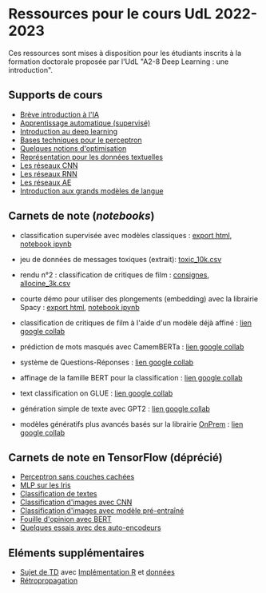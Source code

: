 # Ressources pour le cours UdL 2022-2023

Ces ressources sont mises à disposition pour les étudiants inscrits à la formation doctorale proposée par l'UdL "A2-8 Deep Learning : une introduction".

## Supports de cours

- [Brève introduction à l'IA](https://velcin.github.io/files/deep/intro-IA.pdf)
- [Apprentissage automatique (supervisé)](https://velcin.github.io/files/HN/machine-learning.pdf)
- [Introduction au deep learning](https://velcin.github.io/files/deep/intro_deep.pdf)
- [Bases techniques pour le perceptron](https://velcin.github.io/files/deep/ANN_VELCIN.pdf)
- [Quelques notions d'optimisation](https://velcin.github.io/files/deep/optim-mini.pdf)
- [Représentation pour les données textuelles](https://velcin.github.io/files/HN/representation-textes.pdf)
- [Les réseaux CNN](https://velcin.github.io/files/deep/CNN-short.pdf)
- [Les réseaux RNN](https://velcin.github.io/files/deep/RNN-short.pdf)
- [Les réseaux AE](https://velcin.github.io/files/deep/AE-short.pdf)
- [Introduction aux grands modèles de langue](https://velcin.github.io/files/HN/LLMs.pdf)

## Carnets de note (*notebooks*)

- classification supervisée avec modèles classiques : [export html](https://velcin.github.io/files/HN/TD2_M2_HN.html), [notebook ipynb](https://velcin.github.io/files/HN/TD2_M2_HN.ipynb)

- jeu de données de messages toxiques (extrait): [toxic_10k.csv](https://velcin.github.io/files/HN/data/toxic_10k.csv)

- rendu n°2 : classification de critiques de film : [consignes](https://velcin.github.io/files/HN/rendu2-squelette.html), [allocine_3k.csv](https://velcin.github.io/files/HN/data/allocine_3k.csv)

- courte démo pour utiliser des plongements (embedding) avec la librairie Spacy : [export html](https://velcin.github.io/files/HN/TD3_M2_HN.html), [notebook ipynb](https://velcin.github.io/files/HN/TD3_M2_HN.ipynb)

- classification de critiques de film à l'aide d'un modèle déjà affiné : [lien google collab](https://colab.research.google.com/drive/17wdal6LOhU47fVQGwqUWQxJMliQK72Nk?usp=sharing)

- prédiction de mots masqués avec CamemBERTa : [lien google collab](https://colab.research.google.com/drive/1_79HH-HL94ctMgjv56qngdBoyw0q3_1P?usp=sharing)

- système de Questions-Réponses : [lien google collab](https://colab.research.google.com/drive/18mogNkH6ou2eAxquN43hJKxgjRx2KbpN?usp=sharing)

- affinage de la famille BERT pour la classification : [lien google collab](https://colab.research.google.com/drive/1p1_Jv-KtyG4tpAyzhGlNYiNCOafakAEA?usp=sharing)

- text classification on GLUE : [lien google collab](https://colab.research.google.com/github/huggingface/notebooks/blob/main/examples/text_classification-tf.ipynb#scrollTo=TlqNaB8jIrJW)

- génération simple de texte avec GPT2 : [lien google collab](https://colab.research.google.com/drive/1YAvRykmuNREzfiHTqc-O9qpEGumpbCUI?usp=sharing)

- modèles génératifs plus avancés basés sur la librairie [OnPrem](https://pypi.org/project/onprem/) : [lien google collab](https://colab.research.google.com/drive/1LVeacsQ9dmE1BVzwR3eTLukpeRIMmUqi?usp=sharing)


## Carnets de note en TensorFlow (déprécié)

- [Perceptron sans couches cachées](https://velcin.github.io/files/deep/notebooks/intro-RL.ipynb)
- [MLP sur les Iris](https://velcin.github.io/files/deep/notebooks/MLP_Iris.ipynb)
- [Classification de textes](https://velcin.github.io/files/deep/notebooks/MLP_texte.ipynb)
- [Classification d'images avec CNN](https://velcin.github.io/files/deep/notebooks/CNN_images.ipynb)
- [Classification d'images avec modèle pré-entraîné](https://velcin.github.io/files/deep/notebooks/CNN_images-2.ipynb)
- [Fouille d'opinion avec BERT](https://colab.research.google.com/github/TheophileBlard/french-sentiment-analysis-with-bert/blob/master/colab/french_sentiment_analysis_with_bert.ipynb)
- [Quelques essais avec des auto-encodeurs](https://velcin.github.io/files/deep/notebooks/autoencoder-draft.ipynb)

## Eléments supplémentaires

- [Sujet de TD](https://velcin.github.io/files/deep/TD/TD.pdf) avec [Implémentation R](https://velcin.github.io/files/deep/TD/ann.r) et [données](https://velcin.github.io/files/deep/TD/data.csv)
- [Rétropropagation](https://velcin.github.io/files/deep/TD/backprop.r)
